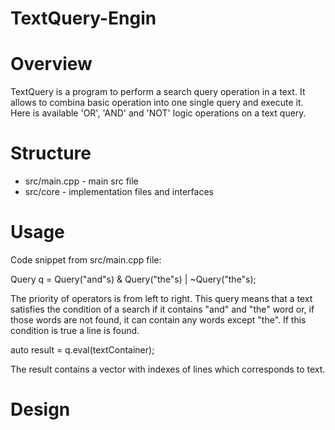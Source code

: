 # TextQuery-Engin

# Overview

TextQuery is a program to perform a search query operation in a text. It allows to combina basic operation into one single query and execute it.
Here is available 'OR', 'AND' and 'NOT' logic operations on a text query.

# Structure

- src/main.cpp - main src file
- src/core - implementation files and interfaces

# Usage

Code snippet from src/main.cpp file:

Query q = Query("and"s) & Query("the"s) | ~Query("the"s);

The priority of operators is from left to right. This query means that a text satisfies the condition of a search if it contains "and" and "the" word or, if those words are not found, it can contain any words except "the". If this condition is true a line is found.

auto result = q.eval(textContainer);

The result contains a vector with indexes of lines which corresponds to text.

# Design

